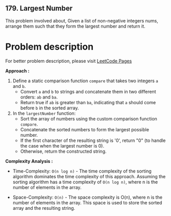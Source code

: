 ## 179. Largest Number

This problem involved about, Given a list of non-negative integers nums, arrange them such that they form the largest number and return it.<br/>

# Problem description

For better problem description, please visit [LeetCode Pages](https://leetcode.com/problems/largest-number/description/)

**Approach :**<br/>

1. Define a static comparison function `compare` that takes two integers `a` and `b`.
    - Convert `a` and `b` to strings and concatenate them in two different orders: `ab` and `ba`.
    - Return true if `ab` is greater than `ba`, indicating that `a` should come before `b` in the sorted array.
2. In the `largestNumber` function:
    - Sort the array of numbers using the custom comparison function `compare`.
    - Concatenate the sorted numbers to form the largest possible number.
    - If the first character of the resulting string is '0', return "0" (to handle the case when the largest number is 0).
    - Otherwise, return the constructed string.

**Complexity Analysis :**<br/>

-   Time-Complexity: `O(n log n)` - The time complexity of the sorting algorithm dominates the time complexity of this approach. Assuming the sorting algorithm has a time complexity of `O(n log n)`, where n is the number of elements in the array.

-   Space-Complexity: `O(n)` - The space complexity is O(n), where n is the number of elements in the array. This space is used to store the sorted array and the resulting string.
